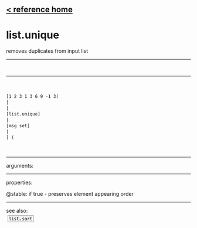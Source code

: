 [< reference home](index.html)
---

# list.unique


removes duplicates from input list

---

<br>


---


```


[1 2 3 1 3 6 9 -1 3(
|
|
[list.unique]
|
[msg set]
|
[ (

            
```

---
arguments:


---
properties:

@stable: if true - preserves element
            appearing order<br>

---
see also:<br>
[![list.sort](img/object_list.sort.png)](list.sort.html)
